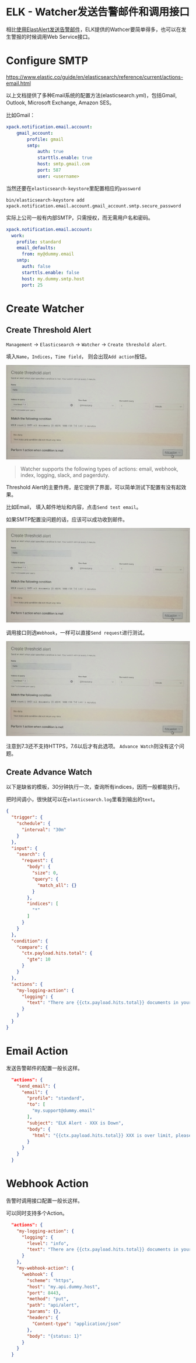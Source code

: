 ELK - Watcher发送告警邮件和调用接口
===

相比[使用ElastAlert发送告警邮件](https://blog.csdn.net/prufeng/article/details/103933769)，ELK提供的Wathcer要简单得多，也可以在发生警报的时候调用Web Service接口。

# Configure SMTP

https://www.elastic.co/guide/en/elasticsearch/reference/current/actions-email.html

以上文档提供了多种Email系统的配置方法(elasticsearch.yml)，包括Gmail, Outlook, Microsoft Exchange, Amazon SES。

比如Gmail：

```yml
xpack.notification.email.account:
    gmail_account:
        profile: gmail
        smtp:
            auth: true
            starttls.enable: true
            host: smtp.gmail.com
            port: 587
            user: <username>
```
当然还要在`elasticsearch-keystore`里配置相应的`password`
```
bin/elasticsearch-keystore add xpack.notification.email.account.gmail_account.smtp.secure_password
```

实际上公司一般有内部SMTP，只需授权，而无需用户名和密码。
```yml
xpack.notification.email.account:
  work:
    profile: standard
    email_defaults:
      from: my@dummy.email
    smtp:
      auth: false
      starttls.enable: false
      host: my.dummy.smtp.host
      port: 25
```

# Create Watcher

## Create Threshold Alert

`Management` -> `Elasticsearch` -> `Watcher` -> `Create threshold alert`.

填入`Name`，`Indices`，`Time field`， 则会出现`Add action`按钮。

![](assets/ELK_Watcher_Threshold.PNG)

>Watcher supports the following types of actions: email, webhook, index, logging, slack, and pagerduty.

Threshold Alert的主要作用，是它提供了界面，可以简单测试下配置有没有起效果。

比如Email， 填入邮件地址和内容，点击`Send test email`。

如果SMTP配置没问题的话，应该可以成功收到邮件。

![](assets/ELK_Watcher_Threshold.PNG)


调用接口则选`Webhook`，一样可以直接`Send request`进行测试。

![](assets/ELK_Watcher_Threshold.PNG)

注意到7.3还不支持HTTPS，7.6以后才有此选项。
`Advance Watch`则没有这个问题。

## Create Advance Watch
以下是缺省的模板，30分钟执行一次，查询所有indices，因而一般都能执行。

把时间调小，很快就可以在`elasticsearch.log`里看到输出的`text`。

```json
{
  "trigger": {
    "schedule": {
      "interval": "30m"
    }
  },
  "input": {
    "search": {
      "request": {
        "body": {
          "size": 0,
          "query": {
            "match_all": {}
          }
        },
        "indices": [
          "*"
        ]
      }
    }
  },
  "condition": {
    "compare": {
      "ctx.payload.hits.total": {
        "gte": 10
      }
    }
  },
  "actions": {
    "my-logging-action": {
      "logging": {
        "text": "There are {{ctx.payload.hits.total}} documents in your index. Threshold is 10."
      }
    }
  }
}
```

# Email Action
发送告警邮件的配置一般长这样。

```json
  "actions": {
    "send_email": {
      "email": {
        "profile": "standard",
        "to": [
          "my.support@dummy.email"
        ],
        "subject": "ELK Alert - XXX is Down",
        "body": {
          "html": "{{ctx.payload.hits.total}} XXX is over limit, please take action.<p>Note: Automatic email from ELK, please do not reply."
        }
      }
    }
  }
```

# Webhook Action
告警时调用接口配置一般长这样。

可以同时支持多个Action。

```json
  "actions": {
    "my-logging-action": {
      "logging": {
        "level": "info",
        "text": "There are {{ctx.payload.hits.total}} documents in your index. Threshold is 10."
      }
    },
    "my-webhook-action": {
      "webhook": {
        "scheme": "https",
        "host": "my.api.dummy.host",
        "port": 8443,
        "method": "put",
        "path": "api/alert",
        "params": {},
        "headers": {
          "Content-type": "application/json"
        },
        "body": "{status: 1}"
      }
    }
  }
```
